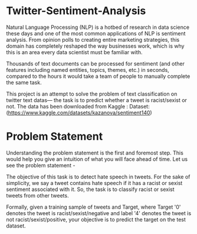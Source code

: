 # Twitter-Sentiment-Analysis
Natural Language Processing (NLP) is a hotbed of research in data science these days and one of the most common applications of NLP is sentiment analysis. From opinion polls to creating entire marketing strategies, this domain has completely reshaped the way businesses work, which is why this is an area every data scientist must be familiar with.

Thousands of text documents can be processed for sentiment (and other features including named entities, topics, themes, etc.) in seconds, compared to the hours it would take a team of people to manually complete the same task.

This project is an attempt to solve the problem of text classification on twitter text datas— the task is to predict whether a tweet is racist/sexist or not. The data has been downloaded from Kaggle  : Dataset: (https://www.kaggle.com/datasets/kazanova/sentiment140)


# Problem Statement

Understanding the problem statement is the first and foremost step. This would help you give an intuition of what you will face ahead of time. Let us see the problem statement -

The objective of this task is to detect hate speech in tweets. For the sake of simplicity, we say a tweet contains hate speech if it has a racist or sexist sentiment associated with it. So, the task is to classify racist or sexist tweets from other tweets.

Formally, given a training sample of tweets and Target, where Target '0' denotes the tweet is racist/sexist/negative and label '4' denotes the tweet is not racist/sexist/positive, your objective is to predict the target on the test dataset.
